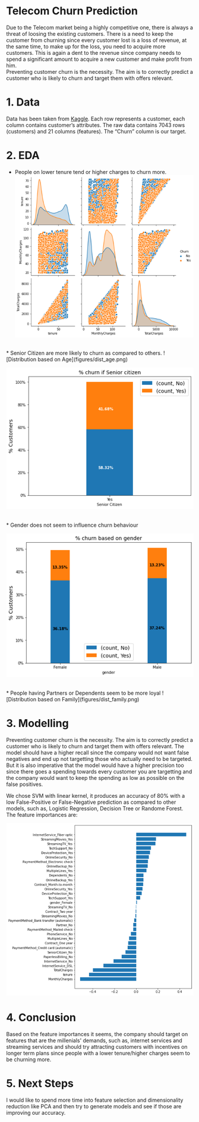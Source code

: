 # Telecom Churn Prediction

Due to the Telecom market being a highly competitive one, there is always a threat of loosing the existing customers. There is a need to keep the customer from churning since every customer lost is a loss of revenue, at the same time, to make up for the loss, you need to acquire more customers. This is again a dent to the revenue since company needs to spend a significant amount to acquire a new customer and make profit from him.
<br>
Preventing customer churn is the necessity. The aim is to correctly predict a customer who is likely to churn and target them with offers relevant.
<br>

# 1. Data
Data has been taken from [Kaggle](https://www.kaggle.com/bandiatindra/telecom-churn-prediction/data). Each row represents a customer, each column contains customer’s attributes. The raw data contains 7043 rows (customers) and 21 columns (features). The “Churn” column is our target.

# 2. EDA

* People on lower tenure tend or higher charges to churn more.
![Distribution based on Tenure](figures/tenure_dist.png)

<br>
* Senior Citizen are more likely to churn as compared to others.
![Distribution based on Age](figures/dist_age.png)

<br>

![Distribution of Senior Citizen](figures/dist_senior.png)

<br>
* Gender does not seem to influence churn behaviour

![Distribution based on Gender](figures/dist_gender.png)

<br>
* People having Partners or Dependents seem to be more loyal
![Distribution based on Family](figures/dist_family.png)

# 3. Modelling
Preventing customer churn is the necessity. The aim is to correctly predict a customer who is likely to churn and target them with offers relevant. The model should have a higher recall since the company would not want false negatives and end up not targetting those who actually need to be targeted. But it is also imperative that the model would have a higher precision too since there goes a spending towards every customer you are targetting and the company would want to keep the spending as low as possible on the false positives.

We chose SVM with linear kernel, it produces an accuracy of 80% with a low False-Positive or False-Negative prediction as compared to other models, such as, Logistic Regression, Decision Tree or Randome Forest. The feature importances are:

![SVM Feature Importances](figures/feature_importances.png)

# 4. Conclusion

Based on the feature importances it seems, the company should target on features that are the millenials' demands, such as, internet services and streaming services and should try attracting customers with incentives on longer term plans since people with a lower tenure/higher charges seem to be churning more.

# 5. Next Steps
I would like to spend more time into feature selection and dimensionality reduction like PCA and then try to generate models and see if those are improving our accuracy.
